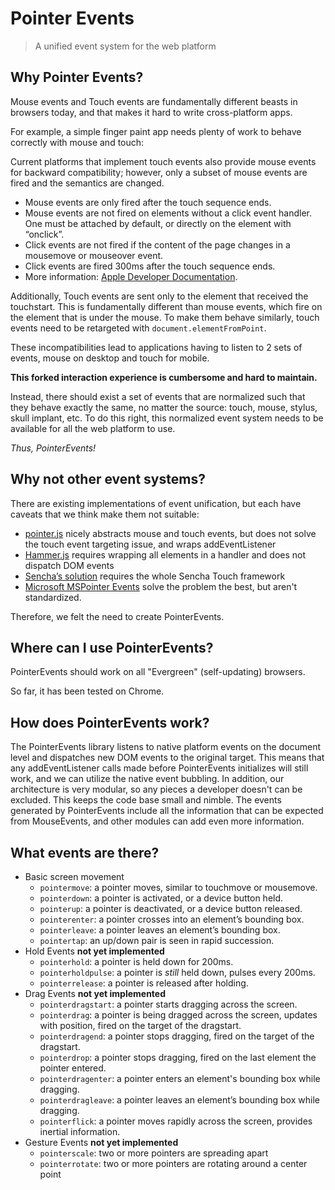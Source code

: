 # Pointer Events
> A unified event system for the web platform

## Why Pointer Events?

Mouse events and Touch events are fundamentally different beasts in browsers today, and that makes it hard to write cross-platform apps.

For example, a simple finger paint app needs plenty of work to behave correctly with mouse and touch:

Current platforms that implement touch events also provide mouse events for
backward compatibility; however, only a subset of mouse events are fired and the
semantics are changed.

- Mouse events are only fired after the touch sequence ends.
- Mouse events are not fired on elements without a click event handler. One must
  be attached by default, or directly on the element with “onclick”.
- Click events are not fired if the content of the page changes in a mousemove
  or mouseover event.
- Click events are fired 300ms after the touch sequence ends.
- More information: [Apple Developer Documentation](http://developer.apple.com/library/safari/#documentation/appleapplications/reference/safariwebcontent/HandlingEvents/HandlingEvents.htmls).

Additionally, Touch events are sent only to the element that received the
touchstart. This is fundamentally different than mouse events, which fire on the
element that is under the mouse. To make them behave similarly, touch events
need to be retargeted with `document.elementFromPoint`.

These incompatibilities lead to applications having to listen to 2 sets of events, mouse on
desktop and touch for mobile.

**This forked interaction experience is cumbersome and hard to maintain.**

Instead, there should exist a set of events that are normalized such that they
behave exactly the same, no matter the source: touch, mouse, stylus, skull
implant, etc. To do this right, this normalized event system needs to be
available for all the web platform to use.

*Thus, PointerEvents!*

## Why not other event systems?

There are existing implementations of event unification, but each have caveats
that we think make them not suitable:
- [pointer.js](https://github.com/borismus/pointer.js) nicely abstracts mouse and touch events, but does not solve the touch event targeting issue, and wraps addEventListener
- [Hammer.js](http://eightmedia.github.com/hammer.js/) requires wrapping all elements in a handler and does not dispatch DOM events
- [Sencha’s solution](http://www.sencha.com/products/touch) requires the whole Sencha Touch framework
- [Microsoft MSPointer Events](http://msdn.microsoft.com/en-us/library/ie/hh673557.aspx) solve the problem the best, but aren't standardized.

Therefore, we felt the need to create PointerEvents.

## Where can I use PointerEvents?

PointerEvents should work on all "Evergreen" (self-updating) browsers.

So far, it has been tested on Chrome.

## How does PointerEvents work?

The PointerEvents library listens to native platform events on the document
level and dispatches new DOM events to the original target. This means that any
addEventListener calls made before PointerEvents initializes will still work,
and we can utilize the native event bubbling. In addition, our architecture is
very modular, so any pieces a developer doesn't can be excluded. This keeps the
code base small and nimble. The events generated by PointerEvents include all
the information that can be expected from MouseEvents, and other modules can add
even more information.

## What events are there?

- Basic screen movement
  - `pointermove`: a pointer moves, similar to touchmove or mousemove.
  - `pointerdown`: a pointer is activated, or a device button held.
  - `pointerup`: a pointer is deactivated, or a device button released.
  - `pointerenter`: a pointer crosses into an element’s bounding box.
  - `pointerleave`: a pointer leaves an element’s bounding box.
  - `pointertap`: an up/down pair is seen in rapid succession.
- Hold Events **not yet implemented**
  - `pointerhold`: a pointer is held down for 200ms.
  - `pointerholdpulse`: a pointer is *still* held down, pulses every 200ms.
  - `pointerrelease`: a pointer is released after holding.
- Drag Events **not yet implemented**
  - `pointerdragstart`: a pointer starts dragging across the screen.
  - `pointerdrag`: a pointer is being dragged across the screen, updates with
    position, fired on the target of the dragstart.
  - `pointerdragend`: a pointer stops dragging, fired on the target of the
    dragstart.
  - `pointerdrop`: a pointer stops dragging, fired on the last element the
    pointer entered.
  - `pointerdragenter`: a pointer enters an element's bounding box while
    dragging.
  - `pointerdragleave`: a pointer leaves an element’s bounding box while
    dragging.
  - `pointerflick`: a pointer moves rapidly across the screen, provides inertial
    information.
- Gesture Events **not yet implemented**
  - `pointerscale`: two or more pointers are spreading apart
  - `pointerrotate`: two or more pointers are rotating around a center point
